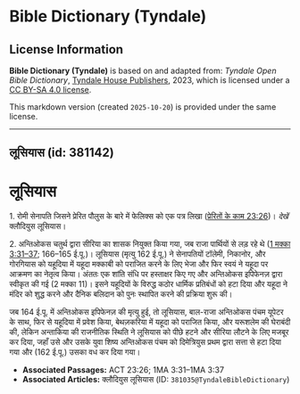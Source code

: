 # Bible Dictionary (Tyndale)

## License Information

**Bible Dictionary (Tyndale)** is based on and adapted from: _Tyndale Open Bible Dictionary_, [Tyndale House Publishers](https://tyndaleopenresources.com/), 2023, which is licensed under a [CC BY-SA 4.0 license](https://creativecommons.org/licenses/by-sa/4.0/legalcode.en).

This markdown version (created `2025-10-20`) is provided under the same license.



--------------------------------

## लूसियास (id: 381142)

लूसियास
=======

1\. रोमी सेनापति जिसने प्रेरित पौलुस के बारे में फेलिक्स को एक पत्र लिखा ([प्रेरितों के काम 23:26](https://ref.ly/Acts23:26))। *देखें*  क्लौदियुस लूसियास।

2\. अन्तिओकस चतुर्थ द्वारा सीरिया का शासक नियुक्त किया गया, जब राजा पार्थियों से लड़ रहे थे ([1 मक्का 3:31–37](https://ref.ly/1Macc3:31-1Macc3:37); 166–165 ई.पू.)। लूसियास (मृत्यु 162 ई.पू.) ने सेनापतियों टॉलेमी, निकानोर, और गोरगियास को यहूदिया में यहूदा मक्काबी को पराजित करने के लिए भेजा और फिर स्वयं ने यहूदा पर आक्रमण का नेतृत्व किया। अंततः एक शांति संधि पर हस्ताक्षर किए गए और अन्तिओकस इपिफेनज़ द्वारा स्वीकृत की गई (2 मक्का 11\)। इसने यहूदियों के विरुद्ध कठोर धार्मिक प्रतिबंधों को हटा दिया और यहूदा ने मंदिर को शुद्ध करने और दैनिक बलिदान को पुनः स्थापित करने की प्रक्रिया शुरू की।

जब 164 ई.पू. में अन्तिओकस इपिफेनज़ की मृत्यु हुई, तो लूसियास, बाल\-राजा अन्तिओकस पंचम यूपेटर के साथ, फिर से यहूदिया में प्रवेश किया, बेथज़करिया में यहूदा को पराजित किया, और यरूशलेम की घेराबंदी की, लेकिन अन्ताकिया की राजनीतिक स्थिति ने लूसियास को पीछे हटने और सीरिया लौटने के लिए मजबूर कर दिया, जहाँ उसे और उसके युवा शिष्य अन्तिओकस पंचम को दिमेत्रियुस प्रथम द्वारा सत्ता से हटा दिया गया और (162 ई.पू.) उसका वध कर दिया गया।

* **Associated Passages:** ACT 23:26; 1MA 3:31–1MA 3:37
* **Associated Articles:** क्लौदियुस लूसियास (ID: `381035@TyndaleBibleDictionary`)

